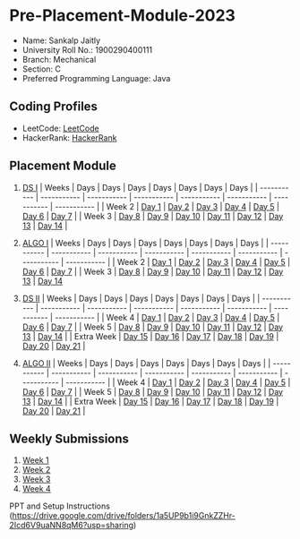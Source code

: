 # Pre-Placement-Module-2023

- Name: Sankalp Jaitly
- University Roll No.: 1900290400111
- Branch: Mechanical
- Section: C
- Preferred Programming Language: Java

## Coding Profiles
- LeetCode: [LeetCode](https://leetcode.com/jaitlysankalp/)
- HackerRank: [HackerRank](https://www.hackerrank.com/jaitlysankalp)

## Placement Module
1. [DS I](https://github.com/bardrock01/Pre-Placement-Module-2023/tree/main/DS%20I)
    | Weeks | Days | Days | Days | Days | Days | Days | Days |
    | ----------- | ----------- | ----------- | ----------- | ----------- | ----------- | ----------- | ----------- | 
    | Week 2 | [Day 1](https://github.com/bardrock01/Pre-Placement-Module-2023/tree/main/DS%20I/Day%201) | [Day 2](https://github.com/bardrock01/Pre-Placement-Module-2023/tree/main/DS%20I/Day%202) | [Day 3](https://github.com/bardrock01/Pre-Placement-Module-2023/tree/main/DS%20I/Day%203) | [Day 4](https://github.com/bardrock01/Pre-Placement-Module-2023/tree/main/DS%20I/Day%204) | [Day 5](https://github.com/bardrock01/Pre-Placement-Module-2023/tree/main/DS%20I/Day%205) | [Day 6](https://github.com/bardrock01/Pre-Placement-Module-2023/tree/main/DS%20I/Day%206) | [Day 7](https://github.com/bardrock01/Pre-Placement-Module-2023/tree/main/DS%20I/Day%207) |
    | Week 3 | [Day 8](https://github.com/bardrock01/Pre-Placement-Module-2023/tree/main/DS%20I/Day%208) | [Day 9](https://github.com/bardrock01/Pre-Placement-Module-2023/tree/main/DS%20I/Day%209) | [Day 10](https://github.com/bardrock01/Pre-Placement-Module-2023/tree/main/DS%20I/Day%2010) | [Day 11](https://github.com/bardrock01/Pre-Placement-Module-2023/tree/main/DS%20I/Day%2011) | [Day 12](https://github.com/bardrock01/Pre-Placement-Module-2023/tree/main/DS%20I/Day%2012) | [Day 13](https://github.com/bardrock01/Pre-Placement-Module-2023/tree/main/DS%20I/Day%2013) | [Day 14](https://github.com/bardrock01/Pre-Placement-Module-2023/tree/main/DS%20I/Day%2014) |
    
2. [ALGO I](https://github.com/bardrock01/Pre-Placement-Module-2023/tree/main/ALGO%20I)
    | Weeks | Days | Days | Days | Days | Days | Days | Days |
    | ----------- | ----------- | ----------- | ----------- | ----------- | ----------- | ----------- | ----------- |
    | Week 2 | [Day 1](https://github.com/bardrock01/Pre-Placement-Module-2023/tree/main/ALGO%20I/Day%201) | [Day 2](https://github.com/bardrock01/Pre-Placement-Module-2023/tree/main/ALGO%20I/Day%202) | [Day 3](https://github.com/bardrock01/Pre-Placement-Module-2023/tree/main/ALGO%20I/Day%203) | [Day 4](https://github.com/bardrock01/Pre-Placement-Module-2023/tree/main/ALGO%20I/Day%204) | [Day 5](https://github.com/bardrock01/Pre-Placement-Module-2023/tree/main/ALGO%20I/Day%205) | [Day 6](https://github.com/bardrock01/Pre-Placement-Module-2023/tree/main/ALGO%20I/Day%206) | [Day 7](https://github.com/bardrock01/Pre-Placement-Module-2023/tree/main/ALGO%20I/Day%207) |
    | Week 3 | [Day 8](https://github.com/bardrock01/Pre-Placement-Module-2023/tree/main/ALGO%20I/Day%208) | [Day 9](https://github.com/bardrock01/Pre-Placement-Module-2023/tree/main/ALGO%20I/Day%209) | [Day 10](https://github.com/bardrock01/Pre-Placement-Module-2023/tree/main/ALGO%20I/Day%2010) | [Day 11](https://github.com/bardrock01/Pre-Placement-Module-2023/tree/main/ALGO%20I/Day%2011) | [Day 12](https://github.com/bardrock01/Pre-Placement-Module-2023/tree/main/ALGO%20I/Day%2012) | [Day 13](https://github.com/bardrock01/Pre-Placement-Module-2023/tree/main/ALGO%20I/Day%2013) | [Day 14](https://github.com/bardrock01/Pre-Placement-Module-2023/tree/main/ALGO%20I/Day%2014)  
    
3. [DS II](https://github.com/bardrock01/Pre-Placement-Module-2023/tree/main/DS%20II)
    | Weeks | Days | Days | Days | Days | Days | Days | Days |
    | ----------- | ----------- | ----------- | ----------- | ----------- | ----------- | ----------- | ----------- |
    | Week 4 | [Day 1](https://github.com/bardrock01/Pre-Placement-Module-2023/tree/main/DS%20II/Day%201) | [Day 2](https://github.com/bardrock01/Pre-Placement-Module-2023/tree/main/DS%20II/Day%202) | [Day 3](https://github.com/bardrock01/Pre-Placement-Module-2023/tree/main/DS%20II/Day%203) | [Day 4](https://github.com/bardrock01/Pre-Placement-Module-2023/tree/main/DS%20II/Day%204) | [Day 5](https://github.com/bardrock01/Pre-Placement-Module-2023/tree/main/DS%20II/Day%205) | [Day 6](https://github.com/bardrock01/Pre-Placement-Module-2023/tree/main/DS%20II/Day%206) | [Day 7](https://github.com/bardrock01/Pre-Placement-Module-2023/tree/main/DS%20II/Day%207) | 
    | Week 5 | [Day 8](https://github.com/bardrock01/Pre-Placement-Module-2023/tree/main/DS%20II/Day%208) | [Day 9](https://github.com/bardrock01/Pre-Placement-Module-2023/tree/main/DS%20II/Day%209) | [Day 10](https://github.com/bardrock01/Pre-Placement-Module-2023/tree/main/DS%20II/Day%2010) | [Day 11](https://github.com/bardrock01/Pre-Placement-Module-2023/tree/main/DS%20II/Day%2011) | [Day 12](https://github.com/bardrock01/Pre-Placement-Module-2023/tree/main/DS%20II/Day%2012) | [Day 13](https://github.com/bardrock01/Pre-Placement-Module-2023/tree/main/DS%20II/Day%2013) | [Day 14](https://github.com/bardrock01/Pre-Placement-Module-2023/tree/main/DS%20II/Day%2014) |
    | Extra Week | [Day 15](https://github.com/bardrock01/Pre-Placement-Module-2023/tree/main/DS%20II/Day%2015) | [Day 16](https://github.com/bardrock01/Pre-Placement-Module-2023/tree/main/DS%20II/Day%2016) | [Day 17](https://github.com/bardrock01/Pre-Placement-Module-2023/tree/main/DS%20II/Day%2017) | [Day 18](https://github.com/bardrock01/Pre-Placement-Module-2023/tree/main/DS%20II/Day%2018) | [Day 19](https://github.com/bardrock01/Pre-Placement-Module-2023/tree/main/DS%20II/Day%2019) | [Day 20](https://github.com/bardrock01/Pre-Placement-Module-2023/tree/main/DS%20II/Day%2020) | [Day 21](https://github.com/bardrock01/Pre-Placement-Module-2023/tree/main/DS%20II/Day%2021) |
    
4. [ALGO II](https://github.com/bardrock01/Pre-Placement-Module-2023/tree/main/ALGO%20II)
    | Weeks | Days | Days | Days | Days | Days | Days | Days |
    | ----------- | ----------- | ----------- | ----------- | ----------- | ----------- | ----------- | ----------- |
    | Week 4 | [Day 1](https://github.com/bardrock01/Pre-Placement-Module-2023/tree/main/ALGO%20II/Day%201) | [Day 2](https://github.com/bardrock01/Pre-Placement-Module-2023/tree/main/ALGO%20II/Day%202) | [Day 3](https://github.com/bardrock01/Pre-Placement-Module-2023/tree/main/ALGO%20II/Day%203) | [Day 4](https://github.com/bardrock01/Pre-Placement-Module-2023/tree/main/ALGO%20II/Day%204) | [Day 5](https://github.com/bardrock01/Pre-Placement-Module-2023/tree/main/ALGO%20II/Day%205) | [Day 6](https://github.com/bardrock01/Pre-Placement-Module-2023/tree/main/ALGO%20II/Day%206) | [Day 7](https://github.com/bardrock01/Pre-Placement-Module-2023/tree/main/ALGO%20II/Day%207) |
    | Week 5 | [Day 8](https://github.com/bardrock01/Pre-Placement-Module-2023/tree/main/ALGO%20II/Day%208) | [Day 9](https://github.com/bardrock01/Pre-Placement-Module-2023/tree/main/ALGO%20II/Day%209) | [Day 10](https://github.com/bardrock01/Pre-Placement-Module-2023/tree/main/ALGO%20II/Day%2010) | [Day 11](https://github.com/bardrock01/Pre-Placement-Module-2023/tree/main/ALGO%20II/Day%2011) | [Day 12](https://github.com/bardrock01/Pre-Placement-Module-2023/tree/main/ALGO%20II/Day%2012) | [Day 13](https://github.com/bardrock01/Pre-Placement-Module-2023/tree/main/ALGO%20II/Day%2013) | [Day 14](https://github.com/bardrock01/Pre-Placement-Module-2023/tree/main/ALGO%20II/Day%2014) |
    | Extra Week | [Day 15](https://github.com/bardrock01/Pre-Placement-Module-2023/tree/main/ALGO%20II/Day%2015) | [Day 16](https://github.com/bardrock01/Pre-Placement-Module-2023/tree/main/ALGO%20II/Day%2016) | [Day 17](https://github.com/bardrock01/Pre-Placement-Module-2023/tree/main/ALGO%20II/Day%2017) | [Day 18](https://github.com/bardrock01/Pre-Placement-Module-2023/tree/main/ALGO%20II/Day%2018) | [Day 19](https://github.com/bardrock01/Pre-Placement-Module-2023/tree/main/ALGO%20II/Day%2019) | [Day 20](https://github.com/bardrock01/Pre-Placement-Module-2023/tree/main/ALGO%20II/Day%2020) | [Day 21](https://github.com/bardrock01/Pre-Placement-Module-2023/tree/main/ALGO%20II/Day%2021) |

## Weekly Submissions
1. [Week 1](https://github.com/bardrock01/Pre-Placement-Module-2023/tree/main/Weekly%20Submissions/Week%201)
2. [Week 2](https://github.com/bardrock01/Pre-Placement-Module-2023/tree/main/Weekly%20Submissions/Week%202)
3. [Week 3](https://github.com/bardrock01/Pre-Placement-Module-2023/tree/main/Weekly%20Submissions/Week%203)
4. [Week 4](https://github.com/bardrock01/Pre-Placement-Module-2023/tree/main/Weekly%20Submissions/Week%204)



PPT and Setup Instructions    
(https://drive.google.com/drive/folders/1a5UP9b1i9GnkZZHr-2Icd6V9uaNN8qM6?usp=sharing)
